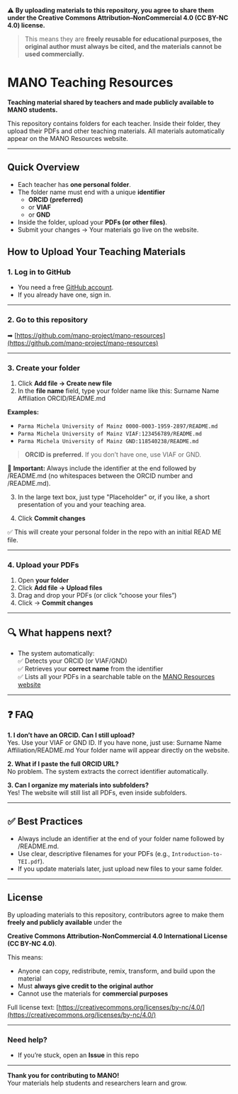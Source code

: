 ⚠️ **By uploading materials to this repository, you agree to share them under the Creative Commons Attribution–NonCommercial 4.0 (CC BY-NC 4.0) license.**  
> This means they are **freely reusable for educational purposes, the original author must always be cited, and the materials cannot be used commercially.**

# MANO Teaching Resources  

**Teaching material shared by teachers and made publicly available to MANO students.**  

This repository contains folders for each teacher. Inside their folder, they upload their PDFs and other teaching materials. All materials automatically appear on the MANO Resources website.  

---

## Quick Overview  

- Each teacher has **one personal folder**.  
- The folder name must end with a unique **identifier**  
  - **ORCID (preferred)**  
  - or **VIAF**  
  - or **GND**  
- Inside the folder, upload your **PDFs (or other files)**.  
- Submit your changes → Your materials go live on the website.


## How to Upload Your Teaching Materials  

### 1. **Log in to GitHub**  
- You need a free [GitHub account](https://github.com/signup).  
- If you already have one, sign in.  

---

### 2. **Go to this repository**  
➡ [https://github.com/mano-project/mano-resources](https://github.com/mano-project/mano-resources)  

---

### 3. **Create your folder**  

1. Click **Add file → Create new file**  
2. In the **file name** field, type your folder name like this:  Surname Name Affiliation ORCID/README.md

**Examples:**  
- `Parma Michela University of Mainz 0000-0003-1959-2897/README.md`  
- `Parma Michela University of Mainz VIAF:123456789/README.md`  
- `Parma Michela University of Mainz GND:118540238/README.md`
> **ORCID is preferred.** If you don’t have one, use VIAF or GND.

📌 **Important:** Always include the identifier at the end followed by /README.md (no whitespaces between the ORCID number and /README.md).   

3. In the large text box, just type "Placeholder" or, if you like, a short presentation of you and your teaching area.

4. Click **Commit changes**  

✅ This will create your personal folder in the repo with an initial READ ME file.  

---

### 4. **Upload your PDFs**  

1. Open **your folder**  
2. Click **Add file → Upload files**  
3. Drag and drop your PDFs (or click “choose your files”)  
4. Click → **Commit changes**  

---

## 🔍 What happens next?  

- The system automatically:  
  ✅ Detects your ORCID (or VIAF/GND)  
  ✅ Retrieves your **correct name** from the identifier  
  ✅ Lists all your PDFs in a searchable table on the [MANO Resources website](https://mano-project.github.io/resources.html)  

---

## ❓ FAQ  

**1. I don’t have an ORCID. Can I still upload?**  
Yes. Use your VIAF or GND ID. If you have none, just use:  Surname Name Affiliation/README.md
Your folder name will appear directly on the website.  

**2. What if I paste the full ORCID URL?**  
No problem. The system extracts the correct identifier automatically.  

**3. Can I organize my materials into subfolders?**  
Yes! The website will still list all PDFs, even inside subfolders.  

---

## ✅ Best Practices  

- Always include an identifier at the end of your folder name followed by /README.md.  
- Use clear, descriptive filenames for your PDFs (e.g., `Introduction-to-TEI.pdf`).  
- If you update materials later, just upload new files to your same folder.  

---

## License  

By uploading materials to this repository, contributors agree to make them **freely and publicly available** under the  

**Creative Commons Attribution-NonCommercial 4.0 International License (CC BY-NC 4.0)**.  

This means:  
- Anyone can copy, redistribute, remix, transform, and build upon the material
- Must **always give credit to the original author**
- Cannot use the materials for **commercial purposes**  

Full license text: [https://creativecommons.org/licenses/by-nc/4.0/](https://creativecommons.org/licenses/by-nc/4.0/)  

---

### Need help?  

- If you’re stuck, open an **Issue** in this repo  

---

**Thank you for contributing to MANO!**  
Your materials help students and researchers learn and grow.  

